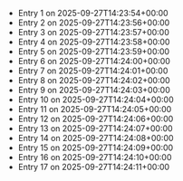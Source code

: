 - Entry 1 on 2025-09-27T14:23:54+00:00
- Entry 2 on 2025-09-27T14:23:56+00:00
- Entry 3 on 2025-09-27T14:23:57+00:00
- Entry 4 on 2025-09-27T14:23:58+00:00
- Entry 5 on 2025-09-27T14:23:59+00:00
- Entry 6 on 2025-09-27T14:24:00+00:00
- Entry 7 on 2025-09-27T14:24:01+00:00
- Entry 8 on 2025-09-27T14:24:02+00:00
- Entry 9 on 2025-09-27T14:24:03+00:00
- Entry 10 on 2025-09-27T14:24:04+00:00
- Entry 11 on 2025-09-27T14:24:05+00:00
- Entry 12 on 2025-09-27T14:24:06+00:00
- Entry 13 on 2025-09-27T14:24:07+00:00
- Entry 14 on 2025-09-27T14:24:08+00:00
- Entry 15 on 2025-09-27T14:24:09+00:00
- Entry 16 on 2025-09-27T14:24:10+00:00
- Entry 17 on 2025-09-27T14:24:11+00:00
